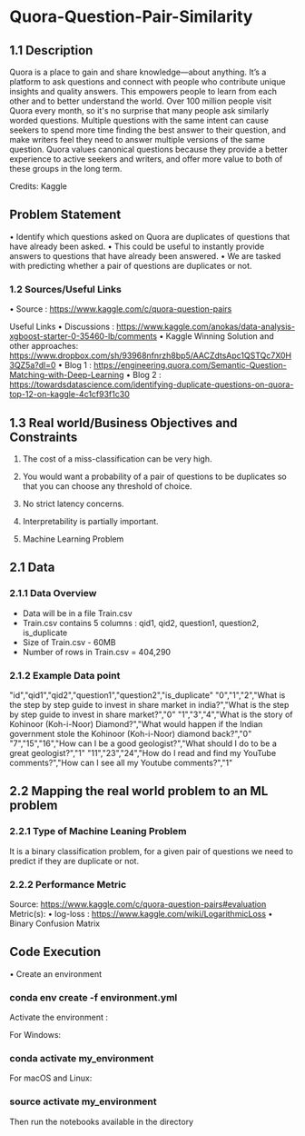 # Quora-Question-Pair-Similarity


## 1.1 Description 

Quora is a place to gain and share knowledge—about anything. It’s a platform to ask questions and connect with people who contribute unique insights and quality answers. This empowers people to learn from each other and to better understand the world.
Over 100 million people visit Quora every month, so it's no surprise that many people ask similarly worded questions. Multiple questions with the same intent can cause seekers to spend more time finding the best answer to their question, and make writers feel they need to answer multiple versions of the same question. Quora values canonical questions because they provide a better experience to active seekers and writers, and offer more value to both of these groups in the long term.


Credits: Kaggle
## Problem Statement
•	Identify which questions asked on Quora are duplicates of questions that have already been asked.
•	This could be useful to instantly provide answers to questions that have already been answered.
•	We are tasked with predicting whether a pair of questions are duplicates or not.

### 1.2 Sources/Useful Links
•	Source : https://www.kaggle.com/c/quora-question-pairs 

Useful Links
•	Discussions : https://www.kaggle.com/anokas/data-analysis-xgboost-starter-0-35460-lb/comments
•	Kaggle Winning Solution and other approaches: https://www.dropbox.com/sh/93968nfnrzh8bp5/AACZdtsApc1QSTQc7X0H3QZ5a?dl=0
•	Blog 1 : https://engineering.quora.com/Semantic-Question-Matching-with-Deep-Learning
•	Blog 2 : https://towardsdatascience.com/identifying-duplicate-questions-on-quora-top-12-on-kaggle-4c1cf93f1c30

## 1.3 Real world/Business Objectives and Constraints 
1.	The cost of a miss-classification can be very high.
2.	You would want a probability of a pair of questions to be duplicates so that you can choose any threshold of choice.
3.	No strict latency concerns.
4.	Interpretability is partially important.

2. Machine Learning Problem 

## 2.1 Data 

### 2.1.1 Data Overview 
- Data will be in a file Train.csv 
- Train.csv contains 5 columns : qid1, qid2, question1, question2, is_duplicate 
- Size of Train.csv - 60MB 
- Number of rows in Train.csv = 404,290

### 2.1.2 Example Data point 
"id","qid1","qid2","question1","question2","is_duplicate"
"0","1","2","What is the step by step guide to invest in share market in india?","What is the step by step guide to invest in share market?","0"
"1","3","4","What is the story of Kohinoor (Koh-i-Noor) Diamond?","What would happen if the Indian government stole the Kohinoor (Koh-i-Noor) diamond back?","0"
"7","15","16","How can I be a good geologist?","What should I do to be a great geologist?","1"
"11","23","24","How do I read and find my YouTube comments?","How can I see all my Youtube comments?","1"

## 2.2 Mapping the real world problem to an ML problem 

### 2.2.1 Type of Machine Leaning Problem 
It is a binary classification problem, for a given pair of questions we need to predict if they are duplicate or not.

### 2.2.2 Performance Metric 
Source: https://www.kaggle.com/c/quora-question-pairs#evaluation
Metric(s):
•	log-loss : https://www.kaggle.com/wiki/LogarithmicLoss
•	Binary Confusion Matrix

## Code Execution
• Create an environment 

### conda env create -f environment.yml

Activate the environment :

For Windows:

### conda activate my_environment

For macOS and Linux:

### source activate my_environment

Then run the notebooks available in the directory



